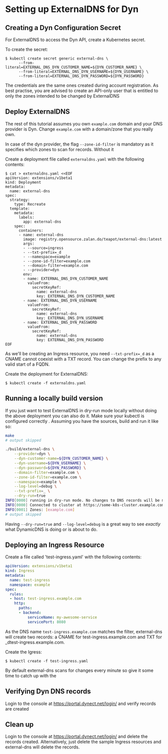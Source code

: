 # Setting up ExternalDNS for Dyn

## Creating a Dyn Configuration Secret

For ExternalDNS to access the Dyn API, create a Kubernetes secret.

To create the secret:

```
$ kubectl create secret generic external-dns \
      --from-literal=EXTERNAL_DNS_DYN_CUSTOMER_NAME=${DYN_CUSTOMER_NAME} \
      --from-literal=EXTERNAL_DNS_DYN_USERNAME=${DYN_USERNAME} \
      --from-literal=EXTERNAL_DNS_DYN_PASSWORD=${DYN_PASSWORD}
```

The credentials are the same ones created during account registration. As best practise, you are advised to
create an API-only user that is entitled to only the zones intended to be changed by ExternalDNS

## Deploy ExternalDNS
The rest of this tutorial assumes you own `example.com` domain and your DNS provider is Dyn. Change `example.com`
with a domain/zone that you really own.

In case of the dyn provider, the flag `--zone-id-filter` is mandatory as it specifies which zones to scan for records. Without it


Create a deployment file called `externaldns.yaml` with the following contents:

```
$ cat > externaldns.yaml <<EOF
apiVersion: extensions/v1beta1
kind: Deployment
metadata:
  name: external-dns
spec:
  strategy:
    type: Recreate
  template:
    metadata:
      labels:
        app: external-dns
    spec:
      containers:
      - name: external-dns
        image: registry.opensource.zalan.do/teapot/external-dns:latest
        args:
        - --source=ingress
        - --txt-prefix=_d
        - --namespace=example
        - --zone-id-filter=example.com
        - --domain-filter=example.com
        - --provider=dyn
        env:
        - name: EXTERNAL_DNS_DYN_CUSTOMER_NAME
          valueFrom:
            secretKeyRef:
              name: external-dns
              key: EXTERNAL_DNS_DYN_CUSTOMER_NAME
        - name: EXTERNAL_DNS_DYN_USERNAME
          valueFrom:
            secretKeyRef:
              name: external-dns
              key: EXTERNAL_DNS_DYN_USERNAME
        - name: EXTERNAL_DNS_DYN_PASSWORD
          valueFrom:
            secretKeyRef:
              name: external-dns
              key: EXTERNAL_DNS_DYN_PASSWORD
EOF
```

As we'll be creating an Ingress resource, you need `--txt-prefix=_d` as a CNAME cannot coexist with a TXT record. You can change the prefix to
any valid start of a FQDN.

Create the deployment for ExternalDNS:

```
$ kubectl create -f externaldns.yaml
```

## Running a locally build version
If you just want to test ExternalDNS in dry-run mode locally without doing the above deployment you can also do it.
Make sure your kubectl is configured correctly . Assuming you have the sources, build and run it like so:

```bash
make 
# output skipped

./build/external-dns \
    --provider=dyn \
    --dyn-customer-name=${DYN_CUSTOMER_NAME} \
    --dyn-username=${DYN_USERNAME} \
    --dyn-password=${DYN_PASSWORD} \
    --domain-filter=example.com \
    --zone-id-filter=example.com \
    --namespace=example \
    --log-level=debug \
    --txt-prefix=_ \
    --dry-run=true
INFO[0000] running in dry-run mode. No changes to DNS records will be made. 
INFO[0000] Connected to cluster at https://some-k8s-cluster.example.com 
INFO[0001] Zones: [example.com]
# output skipped
```

Having `--dry-run=true` and `--log-level=debug` is a great way to see _exactly_ what DynamicDNS is doing or is about to do.

## Deploying an Ingress Resource

Create a file called 'test-ingress.yaml' with the following contents:

```yaml
apiVersion: extensions/v1beta1
kind: Ingress
metadata:  
  name: test-ingress
  namespace: example
spec:
  rules:
  - host: test-ingress.example.com
    http:
      paths:
      - backend:
          serviceName: my-awesome-service
          servicePort: 8080

```

As the DNS name `test-ingress.example.com` matches the filter, external-dns will create two records:
a CNAME for test-ingress.example.com and TXT for _dtest-ingress.example.com. 

Create the Igress:

```
$ kubectl create -f test-ingress.yaml
```

By default external-dns scans for changes every minute so give it some time to catch up with the 
## Verifying Dyn DNS records

Login to the console at https://portal.dynect.net/login/ and verify records are created

## Clean up

Login to the console at https://portal.dynect.net/login/ and delete the records created. Alternatively, just delete the sample
Ingress resources and external-dns will delete the records.
